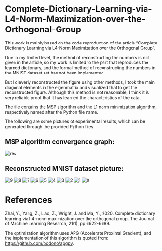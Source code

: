 # Complete-Dictionary-Learning-via-L4-Norm-Maximization-over-the-Orthogonal-Group

This work is mainly based on the code reproduction of the article “Complete Dictionary Learning via L4-Norm Maximization over the Orthogonal Group”.

Due to my limited level, the method of reconstructing the numbers is not given in the article, so my work is limited to the part that reproduces the learned dictionary, and the formal method of reconstructing the numbers in the MNIST dataset set has not been implemented.

But I cleverly reconstructed the figure using other methods, I took the main diagonal elements in the eigenmatrix and visualized that to get the reconstructed figure. Although this method is not reasonable, I think it is very reliable proof that it has learned the characteristics of the data.

The file contains the MSP algorithm and the L1 norm minimization algorithm, respectively named after the Python file name.

The following are some pictures of experimental results, which can be generated through the provided Python files.

MSP algorithm convergence graph:
--------------

![res](https://github.com/Tianyang-Liu0307/Complete-Dictionary-Learning-via-L4-Norm-Maximization-over-the-Orthogonal-Group/assets/57581285/bb20e504-4887-46ee-b036-eb5e121c0dee)

Reconstructed MNIST dataset picture:
--------------

![9](https://github.com/Tianyang-Liu0307/Complete-Dictionary-Learning-via-L4-Norm-Maximization-over-the-Orthogonal-Group/assets/57581285/9644ea69-4493-43a3-aaa4-5e1fb0a96bb5)
![8](https://github.com/Tianyang-Liu0307/Complete-Dictionary-Learning-via-L4-Norm-Maximization-over-the-Orthogonal-Group/assets/57581285/b39b1c9c-d680-4a0e-9c08-a86aac4bd288)
![7](https://github.com/Tianyang-Liu0307/Complete-Dictionary-Learning-via-L4-Norm-Maximization-over-the-Orthogonal-Group/assets/57581285/bc105d4d-293e-4491-afb4-2ca9a626f5e3)
![6](https://github.com/Tianyang-Liu0307/Complete-Dictionary-Learning-via-L4-Norm-Maximization-over-the-Orthogonal-Group/assets/57581285/4ca8b507-4bb5-4724-8952-44dd43035867)
![5](https://github.com/Tianyang-Liu0307/Complete-Dictionary-Learning-via-L4-Norm-Maximization-over-the-Orthogonal-Group/assets/57581285/e85812a6-a376-4241-8341-0a79c345eb01)
![4](https://github.com/Tianyang-Liu0307/Complete-Dictionary-Learning-via-L4-Norm-Maximization-over-the-Orthogonal-Group/assets/57581285/b4c1d881-8dac-4914-85a5-f04f32e2e6e8)
![3](https://github.com/Tianyang-Liu0307/Complete-Dictionary-Learning-via-L4-Norm-Maximization-over-the-Orthogonal-Group/assets/57581285/f2f87a68-9d81-4a04-8a47-985020ce4856)
![2](https://github.com/Tianyang-Liu0307/Complete-Dictionary-Learning-via-L4-Norm-Maximization-over-the-Orthogonal-Group/assets/57581285/4b6d9c84-25ec-434c-a64a-279e80cba615)
![1](https://github.com/Tianyang-Liu0307/Complete-Dictionary-Learning-via-L4-Norm-Maximization-over-the-Orthogonal-Group/assets/57581285/32580a97-9bd8-4d55-8712-08226c62f092)
![0](https://github.com/Tianyang-Liu0307/Complete-Dictionary-Learning-via-L4-Norm-Maximization-over-the-Orthogonal-Group/assets/57581285/bbc5d9fe-03ec-447a-9efd-25f783a7d2b8)




References
=====
Zhai, Y., Yang, Z., Liao, Z., Wright, J. and Ma, Y., 2020. Complete dictionary learning via l 4-norm maximization over the orthogonal group. The Journal of Machine Learning Research, 21(1), pp.6622-6689.

The optimization algorithm uses APG (Accelerate Proximal Gradient), and the implementation of this algorithm is quoted from: https://github.com/bodono/apgpy.
